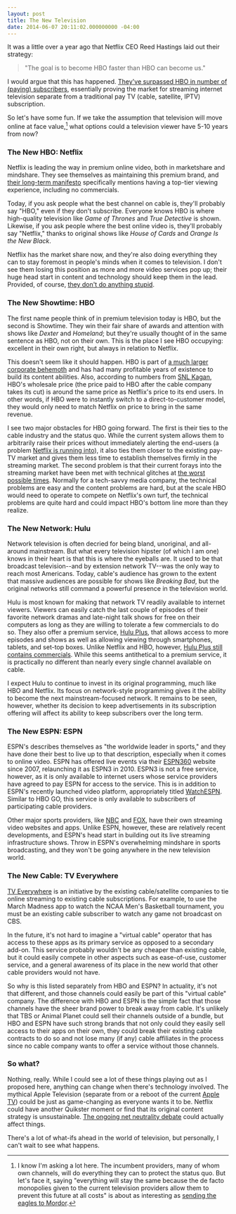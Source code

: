 ```yaml
---
layout: post
title: The New Television
date: 2014-06-07 20:11:02.000000000 -04:00
---
```

It was a little over a year ago that Netflix CEO Reed Hastings laid out their strategy:

> "The goal is to become HBO faster than HBO can become us."

I would argue that this has happened. [They've surpassed HBO in number of (paying) subscribers][nf-passes-hbo], essentially proving the market for streaming internet television separate from a traditional pay TV (cable, satellite, IPTV) subscription.

[nf-passes-hbo]: http://www.engadget.com/2013/10/21/netflix-q3-40-million-total/

So let's have some fun. If we take the assumption that television will move online at face value,[^face-value] what options could a television viewer have 5-10 years from now?

[^face-value]: I know I'm asking a lot here. The incumbent providers, many of whom own channels, will do everything they can to protect the status quo. But let's face it, saying "everything will stay the same because the de facto monopolies given to the current television providers allow them to prevent this future at all costs" is about as interesting as [sending the eagles to Mordor](http://eldorion.com/lore/eagles/).

### The New HBO: Netflix ###

Netflix is leading the way in premium online video, both in marketshare and mindshare. They see themselves as maintaining this premium brand, and [their long-term manifesto][nf-longterm] specifically mentions having a top-tier viewing experience, including no commercials.

Today, if you ask people what the best channel on cable is, they'll probably say "HBO," even if they don't subscribe. Everyone knows HBO is where high-quality television like _Game of Thrones_ and _True Detective_ is shown. Likewise, if you ask people where the best online video is, they'll probably say "Netflix," thanks to original shows like _House of Cards_ and _Orange Is the New Black_.

Netflix has the market share now, and they're also doing everything they can to stay foremost in people's minds when it comes to television. I don't see them losing this position as more and more video services pop up; their huge head start in content and technology should keep them in the lead. Provided, of course, [they don't do anything stupid][quikster]. 

[nf-longterm]: http://ir.netflix.com/long-term-view.cfm
[quikster]: http://mediadecoder.blogs.nytimes.com/2011/10/10/netflix-abandons-plan-to-rent-dvds-on-qwikster/?_php=true&_type=blogs&_r=0

### The New Showtime: HBO ###

The first name people think of in premium television today is HBO, but the second is Showtime. They win their fair share of awards and attention with shows like _Dexter_ and _Homeland_; but they're usually thought of in the same sentence as HBO, not on their own. This is the place I see HBO occupying: excellent in their own right, but always in relation to Netflix.

This doesn't seem like it should happen. HBO is part of [a much larger corporate behemoth][timewarner] and has had many profitable years of existence to build its content abilities. Also, according to numbers from [SNL Kagan][snlk], HBO's wholesale price (the price paid to HBO after the cable company takes its cut) is around the same price as Netflix's price to its end users. In other words, if HBO were to instantly switch to a direct-to-customer model, they would only need to match Netflix on price to bring in the same revenue.

I see two major obstacles for HBO going forward. The first is their ties to the cable industry and the status quo. While the current system allows them to arbitrarily raise their prices without immediately alerting the end-users (a problem [Netflix is running into][nf-increase]), it also ties them closer to the existing pay-TV market and gives them less time to establish themselves firmly in the streaming market. The second problem is that their current forays into the streaming market have been met with technical glitches at [the worst possible times][hbo-godown]. Normally for a tech-savvy media company, the technical problems are easy and the content problems are hard, but at the scale HBO would need to operate to compete on Netflix's own turf, the technical problems are quite hard and could impact HBO's bottom line more than they realize.

[timewarner]: http://www.timewarner.com/our-content/home-box-office
[snlk]: http://www.snl.com/sectors/Media/Default.aspx
[nf-increase]: http://techcrunch.com/2014/05/09/netflix-learns-from-past-mistakes-increases-prices-the-right-way/
[hbo-godown]: http://www.heavy.com/tech/2014/03/true-detective-finale-causes-hbo-go-crash-outage/

### The New Network: Hulu ###

Network television is often decried for being bland, unoriginal, and all-around mainstream. But what every television hipster (of which I am one) knows in their heart is that this is where the eyeballs are. It used to be that broadcast television--and by extension network TV--was the only way to reach most Americans. Today, cable's audience has grown to the extent that massive audiences are possible for shows like _Breaking Bad_, but the original networks still command a powerful presence in the television world.

Hulu is most known for making that network TV readily available to internet viewers. Viewers can easily catch the last couple of episodes of their favorite network dramas and late-night talk shows for free on their computers as long as they are willing to tolerate a few commercials to do so. They also offer a premium service, [Hulu Plus][hplus], that allows access to more episodes and shows as well as allowing viewing through smartphones, tablets, and set-top boxes. Unlike Netflix and HBO, however, [Hulu Plus still contains commercials][hads]. While this seems antithetical to a premium service, it is practically no different than nearly every single channel available on cable.

I expect Hulu to continue to invest in its original programming, much like HBO and Netflix. Its focus on network-style programming gives it the ability to become the next mainstream-focused network. It remains to be seen, however, whether its decision to keep advertisements in its subscription offering will affect its ability to keep subscribers over the long term.

[hplus]: http://huluplus.com/
[hads]: http://www.hulu.com/support/article/20356372

### The New ESPN: ESPN ###

ESPN's describes themselves as "the worldwide leader in sports," and they have done their best to live up to that description, especially when it comes to online video. ESPN has offered live events via their [ESPN360][e360] website since 2007, relaunching it as ESPN3 in 2010. ESPN3 is not a free service, however, as it is only available to internet users whose service providers have agreed to pay ESPN for access to the service. This is in addition to ESPN's recently launched video platform, appropriately titled [WatchESPN][wespn]. Similar to HBO GO, this service is only available to subscribers of participating cable providers.

Other major sports providers, like [NBC][nlx] and [FOX][fxgo], have their own streaming video websites and apps. Unlike ESPN, however, these are relatively recent developments, and ESPN's head start in building out its live streaming infrastructure shows. Throw in ESPN's overwhelming mindshare in sports broadcasting, and they won't be going anywhere in the new television world.

[e360]: http://en.wikipedia.org/wiki/ESPN3
[wespn]: http://watchespn.com/
[nlx]: http://stream.nbcsports.com/liveextra/
[fxgo]: http://msn.foxsports.com/foxsportsgo/

### The New Cable: TV Everywhere ###

[TV Everywhere][tve] is an initiative by the existing cable/satellite companies to tie online streaming to existing cable subscriptions. For example, to use the March Madness app to watch the NCAA Men's Basketball tournament, you must be an existing cable subscriber to watch any game not broadcast on CBS.

In the future, it's not hard to imagine a "virtual cable" operator that has access to these apps as its primary service as opposed to a secondary add-on. This service probably wouldn't be any cheaper than existing cable, but it could easily compete in other aspects such as ease-of-use, customer service, and a general awareness of its place in the new world that other cable providers would not have.

So why is this listed separately from HBO and ESPN? In actuality, it's not that different, and those channels could easily be part of this "virtual cable" company. The difference with HBO and ESPN is the simple fact that those channels have the sheer brand power to break away from cable. It's unlikely that TBS or Animal Planet could sell their channels outside of a bundle, but HBO and ESPN have such strong brands that not only could they easily sell access to their apps on their own, they could break their existing cable contracts to do so and not lose many (if any) cable affiliates in the process since no cable company wants to offer a service without those channels.

[tve]: http://en.wikipedia.org/wiki/TV_Everywhere

### So what? ###

Nothing, really. While I could see a lot of these things playing out as I proposed here, anything can change when there's technology involved. The mythical Apple Television (separate from or a reboot of the current [Apple TV][atv]) could be just as game-changing as everyone wants it to be. Netflix could have another Quikster moment or find that its original content strategy is unsustainable. [The ongoing net neutrality debate][net] could actually affect things.

There's a lot of what-ifs ahead in the world of television, but personally, I can't wait to see what happens.

[atv]: http://www.apple.com/appletv/
[net]: https://www.youtube.com/watch?v=fpbOEoRrHyU
